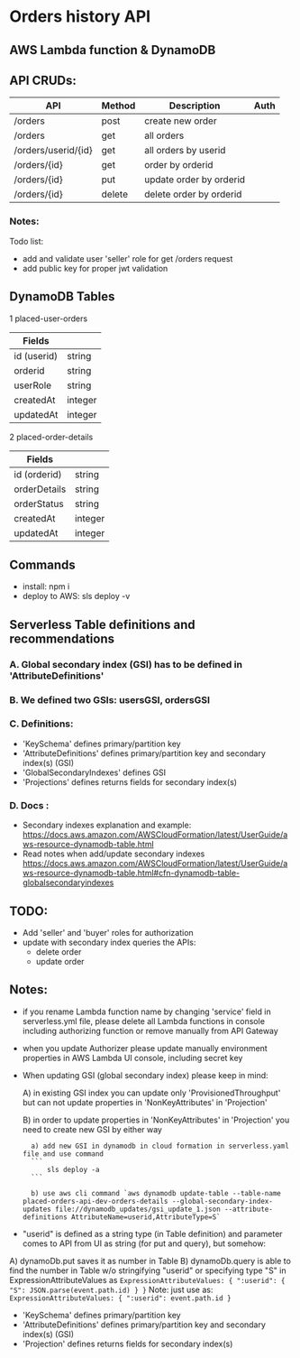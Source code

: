 # Orders history API

## AWS Lambda function & DynamoDB

## API CRUDs:
| API    |  Method | Description | Auth |
|-----------|---|---|---|
| /orders | post | create new order |
| /orders | get | all orders |
| /orders/userid/{id} | get | all orders by userid |
| /orders/{id} | get | order by orderid |
| /orders/{id} | put | update order by orderid |
| /orders/{id} | delete | delete order by orderid |

### Notes:
Todo list:
* add and validate user 'seller' role for get /orders request
* add public key for proper jwt validation

## DynamoDB Tables

1 placed-user-orders

| Fields    |   |
|-----------|---|
| id (userid)   | string   |
| orderid   |  string |
| userRole   |  string |
| createdAt   |  integer |
| updatedAt   |  integer |

2  placed-order-details

| Fields             |            |
|--------------------|------------|
| id (orderid)       |  string    |
| orderDetails       |  string    |
| orderStatus        |  string    |
| createdAt          |  integer   |
| updatedAt          |  integer   |

## Commands
- install: npm i
- deploy to AWS: sls deploy -v
 
## Serverless Table definitions and recommendations
### A. Global secondary index (GSI) has to be defined in 'AttributeDefinitions'
### B. We defined two GSIs: usersGSI, ordersGSI
### C. Definitions:
- 'KeySchema' defines primary/partition key
- 'AttributeDefinitions' defines primary/partition key and secondary index(s) (GSI)
- 'GlobalSecondaryIndexes' defines GSI
- 'Projections' defines returns fields for secondary index(s)

### D. Docs : 
- Secondary indexes explanation and example: https://docs.aws.amazon.com/AWSCloudFormation/latest/UserGuide/aws-resource-dynamodb-table.html
- Read notes when add/update secondary indexes https://docs.aws.amazon.com/AWSCloudFormation/latest/UserGuide/aws-resource-dynamodb-table.html#cfn-dynamodb-table-globalsecondaryindexes
 
## TODO:
 - Add 'seller' and 'buyer' roles for authorization
 - update with secondary index queries the APIs:
    * delete order 
    * update order 

## Notes:
- if you rename Lambda function name by changing 'service' field in serverless.yml file, please delete all Lambda functions in console including authorizing function or remove manually from API Gateway 
- when you update Authorizer please update manually environment properties in AWS Lambda UI console, including secret key
- When updating GSI (global secondary index) please keep in mind:

    A)  in existing GSI index you can update only 'ProvisionedThroughput' but can not update properties in 'NonKeyAttributes' in 'Projection'

    B)  in order to update properties in 'NonKeyAttributes' in 'Projection' you need to create new GSI by either way
        
        a) add new GSI in dynamodb in cloud formation in serverless.yaml file and use command 
        ```
            sls deploy -a
        ```
        
        b) use aws cli command `aws dynamodb update-table --table-name placed-orders-api-dev-orders-details --global-secondary-index-updates file://dynamodb_updates/gsi_update_1.json --attribute-definitions AttributeName=userid,AttributeType=S`
     

- "userid" is defined as a string type (in Table definition) and parameter comes to API from UI as string (for put and query), but somehow:
 
 A) dynamoDb.put saves it as number in Table
 B) dynamoDb.query is able to find the number in Table w/o stringifying "userid" or specifying type "S" in ExpressionAttributeValues as
    ```
        ExpressionAttributeValues: {
          ":userid": {
            "S": JSON.parse(event.path.id)
          }
        }
    ```
Note: just use as:
    ```
        ExpressionAttributeValues: {
          ":userid": event.path.id
        }
    ```

- 'KeySchema' defines primary/partition key
- 'AttributeDefinitions' defines primary/partition key and secondary index(s) (GSI)
- 'Projection' defines returns fields for secondary index(s)

